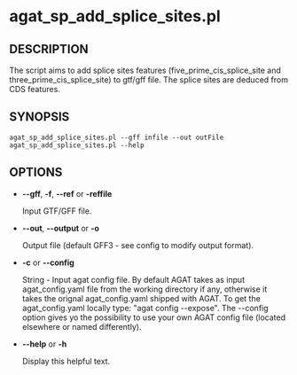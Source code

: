 # agat_sp_add_splice_sites.pl

## DESCRIPTION

The script aims to add splice sites features (five_prime_cis_splice_site and three_prime_cis_splice_site) to gtf/gff file.
The splice sites are deduced from CDS features.

## SYNOPSIS

```
agat_sp_add_splice_sites.pl --gff infile --out outFile
agat_sp_add_splice_sites.pl --help
```

## OPTIONS

- **--gff**, **-f**, **--ref** or **-reffile**

    Input GTF/GFF file.

- **--out**, **--output** or **-o**

    Output file (default GFF3 - see config to modify output format).

- **-c** or **--config**

    String - Input agat config file. By default AGAT takes as input agat_config.yaml file from the working directory if any, 
    otherwise it takes the orignal agat_config.yaml shipped with AGAT. To get the agat_config.yaml locally type: "agat config --expose".
    The --config option gives yo the possibility to use your own AGAT config file (located elsewhere or named differently).

- **--help** or **-h**

    Display this helpful text.

